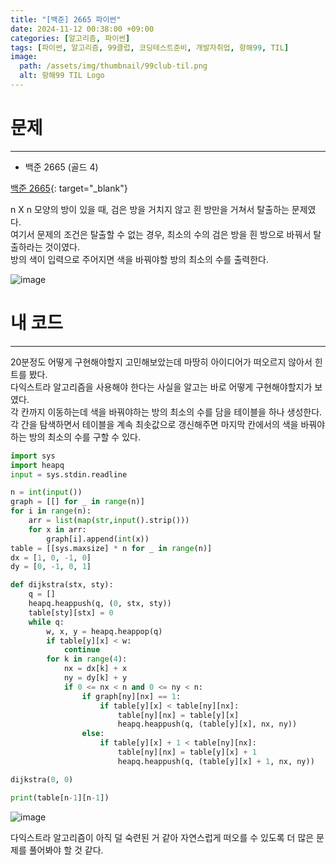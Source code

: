 ```yaml
---
title: "[백준] 2665 파이썬"
date: 2024-11-12 00:38:00 +09:00
categories: [알고리즘, 파이썬]
tags: [파이썬, 알고리즘, 99클럽, 코딩테스트준비, 개발자취업, 항해99, TIL]
image:
  path: /assets/img/thumbnail/99club-til.png
  alt: 항해99 TIL Logo
---
```

# 문제
---
- 백준 2665 (골드 4)

[백준 2665](https://www.acmicpc.net/problem/2665){: target="_blank"}

n X n 모양의 방이 있을 때, 검은 방을 거치지 않고 흰 방만을 거쳐서 탈출하는 문제였다.   
여기서 문제의 조건은 탈출할 수 없는 경우, 최소의 수의 검은 방을 흰 방으로 바꿔서 탈출하라는 것이였다.   
방의 색이 입력으로 주어지면 색을 바꿔야할 방의 최소의 수를 출력한다.   

![image](https://github.com/user-attachments/assets/2d37f762-1539-42dc-89c3-8540232be129)

# 내 코드
---
20분정도 어떻게 구현해야할지 고민해보았는데 마땅히 아이디어가 떠오르지 않아서 힌트를 봤다.   
다익스트라 알고리즘을 사용해야 한다는 사실을 알고는 바로 어떻게 구현해야할지가 보였다.   
각 칸까지 이동하는데 색을 바꿔야하는 방의 최소의 수를 담을 테이블을 하나 생성한다.   
각 간을 탐색하면서 테이블을 계속 최솟값으로 갱신해주면 마지막 칸에서의 색을 바꿔야하는 방의 최소의 수를 구할 수 있다.   

```python
import sys
import heapq
input = sys.stdin.readline

n = int(input())
graph = [[] for _ in range(n)]
for i in range(n):
    arr = list(map(str,input().strip()))
    for x in arr:
        graph[i].append(int(x))
table = [[sys.maxsize] * n for _ in range(n)]
dx = [1, 0, -1, 0]
dy = [0, -1, 0, 1]

def dijkstra(stx, sty):
    q = []
    heapq.heappush(q, (0, stx, sty))
    table[sty][stx] = 0
    while q:
        w, x, y = heapq.heappop(q)
        if table[y][x] < w:
            continue
        for k in range(4):
            nx = dx[k] + x
            ny = dy[k] + y
            if 0 <= nx < n and 0 <= ny < n:
                if graph[ny][nx] == 1:
                    if table[y][x] < table[ny][nx]:
                        table[ny][nx] = table[y][x]
                        heapq.heappush(q, (table[y][x], nx, ny))
                else:
                    if table[y][x] + 1 < table[ny][nx]:
                        table[ny][nx] = table[y][x] + 1
                        heapq.heappush(q, (table[y][x] + 1, nx, ny))

dijkstra(0, 0)

print(table[n-1][n-1])
```

![image](https://github.com/user-attachments/assets/3f26cb41-2226-4f73-97d3-a21ed4f2cd87)

다익스트라 알고리즘이 아직 덜 숙련된 거 같아 자연스럽게 떠오를 수 있도록 더 많은 문제를 풀어봐야 할 것 같다.   
